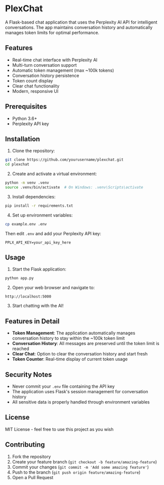 # PlexChat

A Flask-based chat application that uses the Perplexity AI API for intelligent conversations. The app maintains conversation history and automatically manages token limits for optimal performance.

## Features

- Real-time chat interface with Perplexity AI
- Multi-turn conversation support
- Automatic token management (max ~100k tokens)
- Conversation history persistence
- Token count display
- Clear chat functionality
- Modern, responsive UI

## Prerequisites

- Python 3.6+
- Perplexity API key

## Installation

1. Clone the repository:
```bash
git clone https://github.com/yourusername/plexchat.git
cd plexchat
```

2. Create and activate a virtual environment:
```bash
python -m venv .venv
source .venv/bin/activate  # On Windows: .venv\Scripts\activate
```

3. Install dependencies:
```bash
pip install -r requirements.txt
```

4. Set up environment variables:
```bash
cp example.env .env
```
Then edit `.env` and add your Perplexity API key:
```
PPLX_API_KEY=your_api_key_here
```

## Usage

1. Start the Flask application:
```bash
python app.py
```

2. Open your web browser and navigate to:
```
http://localhost:5000
```

3. Start chatting with the AI!

## Features in Detail

- **Token Management**: The application automatically manages conversation history to stay within the ~100k token limit
- **Conversation History**: All messages are preserved until the token limit is reached
- **Clear Chat**: Option to clear the conversation history and start fresh
- **Token Counter**: Real-time display of current token usage

## Security Notes

- Never commit your `.env` file containing the API key
- The application uses Flask's session management for conversation history
- All sensitive data is properly handled through environment variables

## License

MIT License - feel free to use this project as you wish

## Contributing

1. Fork the repository
2. Create your feature branch (`git checkout -b feature/amazing-feature`)
3. Commit your changes (`git commit -m 'Add some amazing feature'`)
4. Push to the branch (`git push origin feature/amazing-feature`)
5. Open a Pull Request